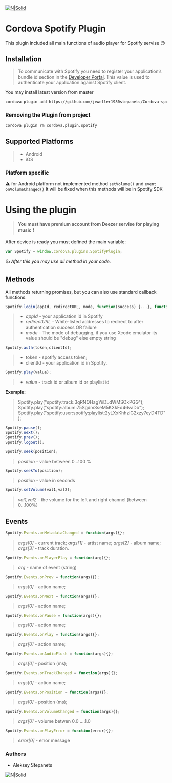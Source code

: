 [![N|Solid](http://procoders.tech/art/powered.png)](http://procoders.tech/)

# Cordova Spotify Plugin
This plugin included all main functions of audio player for Spotify servise :smirk:

## Installation
> To communicate with Spotify you need to register your application’s bundle id section in the [Developer Portal](http://developers.deezer.com/sdk/ios). This value is used to authenticate your application against Spotify client.



You may install latest version from master
```sh
cordova plugin add https://github.com/jeweller1980stepanets/Cordova-spotify-plugin-ios-android
```
### Removing the Plugin from project
```sh
cordova plugin rm cordova.plugin.spotify
```
## Supported Platforms
> - Android
> - iOS

### Platform specific
:warning: for Android platform not implemented method `setVolume()` and `event onVolumeChanged()`
It will be fixed when this methods will be in Spotify SDK

# Using the plugin
> **You must have premium account from Deezer servise for playing music** :exclamation:

After device is ready you must defined the main variable:
```javascript
var Spotify = window.cordova.plugins.SpotifyPlugin;
```
:thumbsup: *After this you may use all method in your code.*

## Methods
All methods returning promises, but you can also use standard callback functions.

```javascript
Spotify.login(appId, redirectURL, mode, function(success) {...}, function(error) {...});
```
> - *appId* - your application id in Spotify
> - *redirectURL* - White-listed addresses to redirect to after authentication success OR failure 
> - *mode* - The mode of debugging, if you use Xcode emulator its value should be "debug" else empty string


```javascript
Spotify.auth(token,clientId);
```
> - token - spotify access token;
> - clientId - your application id in Spotify.

```javascript
Spotify.play(value);
```
> - *value* - track id or album id or playlist id

**Exemple:**
> Spotify.play("spotify:track:3qRNQHagYiiDLdWMSOkPGG");
> Spotify.play("spotify:album:75Sgdm3seM5KXkEd46vaDb");
> Spotify.play("spotify:user:spotify:playlist:2yLXxKhhziG2xzy7eyD4TD");


```javascript
Spotify.pause();
Spotify.next();
Spotify.prev();
Spotify.logout();
```
```javascript
Spotify.seek(position);
```
> *position* - value between 0...100 %

```javascript
Spotify.seekTo(position);
```
> *position* - value in seconds

```javascript
Spotify.setVolume(val1,val2);
```
> *val1,val2* - the volume for the left and right channel (between 0...100%)


## Events
```javascript
Spotify.Events.onMetadataChanged = function(args){};
```
> *args[0]* - current track;
> *args[1]* - artist name;
> *args[2]* - album name;
> *args[3]* - track duration.

```javascript
Spotify.Events.onPlayerPlay = function(arg){};
```
> *arg* - name of event (string)

```javascript
Spotify.Events.onPrev = function(args){};
```
> *args[0]*  - action name;

```javascript
Spotify.Events.onNext = function(args){};
```
> *args[0]*  - action name;        
     
```javascript
Spotify.Events.onPause = function(args){};
```
> *args[0]*  - action name;    

```javascript
Spotify.Events.onPlay = function(args){};
```
> *args[0]*  - action name; 
      
```javascript
Spotify.Events.onAudioFlush = function(args){};
```
> *args[0]*  - position (ms); 
   
```javascript
Spotify.Events.onTrackChanged = function(args){};
```
> *args[0]*  - action name;      
  
```javascript
Spotify.Events.onPosition = function(args){};
```
> *args[0]*  - position (ms);      
      
```javascript
Spotify.Events.onVolumeChanged = function(args){};
```
> *args[0]*  - volume betwen 0.0 ....1.0

```javascript
Spotify.Events.onPlayError = function(error){};
```
> *error[0]*  - error message
    
### Authors
 - Aleksey Stepanets


[![N|Solid](http://procoders.tech/art/powered.png)](http://procoders.tech/)
